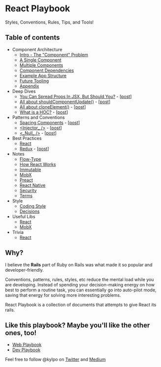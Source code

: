 # React Playbook
Styles, Conventions, Rules, Tips, and Tools!

## Table of contents
- Component Architecture
  - [Intro - The "Component" Problem](https://github.com/kylpo/react-playbook/blob/master/component-architecture/1_The-Component-Problem.md)
  - [A Single Component](https://github.com/kylpo/react-playbook/blob/master/component-architecture/2_A-Component.md)
  - [Multiple Components](https://github.com/kylpo/react-playbook/blob/master/component-architecture/3_Multiple-Components.md)
  - [Component Dependencies](https://github.com/kylpo/react-playbook/blob/master/component-architecture/4_Component-Dependencies.md)
  - [Example App Structure](https://github.com/kylpo/react-playbook/blob/master/component-architecture/5_Example-App-Structure.md)
  - [Future Tooling](https://github.com/kylpo/react-playbook/blob/master/component-architecture/6_Future-Tooling.md)
  - [Appendix](https://github.com/kylpo/react-playbook/blob/master/component-architecture/Appendix.md)
- Deep Dives
  - [You Can Spread Props In JSX, But Should You?](https://github.com/kylpo/react-playbook/blob/master/deep-dives/JSX-Spread.md) - [[post](https://medium.com/@kylpo/you-can-spread-props-in-jsx-but-should-you-6cc3e766e281)]
  - [All about shouldComponentUpdate()](https://github.com/kylpo/react-playbook/blob/master/deep-dives/shouldComponentUpdate.md) - [[post](https://medium.com/@kylpo/all-about-reacts-shouldcomponentupdate-cc3b1e497e97)]
  - [All about cloneElement()](https://github.com/kylpo/react-playbook/blob/master/deep-dives/cloneElement.md) - [[post](https://medium.com/@kylpo/all-about-reacts-cloneelement-964853391337)]
  - [What is a HOC?](https://github.com/kylpo/react-playbook/blob/master/deep-dives/HOC.md) - [[post](https://medium.com/@kylpo/what-is-a-hoc-bf91060be8b2)]
- Patterns and Conventions
  - [Spacing Components](https://github.com/kylpo/react-playbook/blob/master/patterns/Spacing-Components.md) - [[post](https://medium.com/@kylpo/spacing-components-612ec4cf97ee)]
  - [<Injector_ />](https://github.com/kylpo/react-playbook/blob/master/patterns/Injector-Component.md) - [[post](https://medium.com/@kylpo/a-naming-convention-for-injector-components-c421a07debe5)]
  - [<\_Null\_ />](https://github.com/kylpo/react-playbook/blob/master/patterns/Null-Component.md) - [[post](https://medium.com/@kylpo/a-naming-convention-for-null-components-fb0ab91b7cd2)]
- Best Practices
  - [React](https://github.com/kylpo/react-playbook/blob/master/best-practices/react.md)
  - [Redux](https://github.com/kylpo/react-playbook/blob/master/best-practices/redux.md) - [[post](https://medium.com/@kylpo/redux-best-practices-eef55a20cc72)]
- Notes
  - [Flow-Type](https://github.com/kylpo/react-playbook/blob/master/notes/flow-type.md)
  - [How React Works](https://github.com/kylpo/react-playbook/blob/master/notes/how-react-works.md)
  - [Immutable](https://github.com/kylpo/react-playbook/blob/master/notes/immutable.md)
  - [MobX](https://github.com/kylpo/react-playbook/blob/master/notes/mobx.md)
  - [Preact](https://github.com/kylpo/react-playbook/blob/master/notes/preact.md)
  - [React Native](https://github.com/kylpo/react-playbook/blob/master/notes/react-native.md)
  - [Security](https://github.com/kylpo/react-playbook/blob/master/notes/security.md)
  - [Terms](https://github.com/kylpo/react-playbook/blob/master/notes/terms.md)
- Style
  - [Coding Style](https://github.com/kylpo/react-playbook/blob/master/style/Code-Style.md)
  - [Decisions](https://github.com/kylpo/react-playbook/blob/master/style/Decisions.md)
- Useful Libs
  - [React](https://github.com/kylpo/react-playbook/blob/master/libs/react.md)
  - [MobX](https://github.com/kylpo/react-playbook/blob/master/libs/mobx.md)
- Trivia
  - [React](https://github.com/kylpo/react-playbook/blob/master/trivia/react.md)

## Why?
I believe the __Rails__ part of Ruby on Rails was what made it so popular and developer-friendly.

Conventions, patterns, rules, styles, etc reduce the mental load while you are developing. Instead of spending your decision-making energy on how best to perform a routine task, you can essentially go into auto-pilot mode, saving that energy for solving more interesting problems.

React Playbook is a collection of documents that attempts to give React its rails.

## Like this playbook? Maybe you'll like the other ones, too!
- [Web Playbook](https://github.com/kylpo/web-playbook)
- [Dev Playbook](https://github.com/kylpo/dev-playbook)

Feel free to follow @kylpo on [Twitter](https://twitter.com/kylpo) and [Medium](https://medium.com/@kylpo)